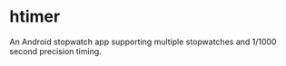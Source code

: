 htimer
======

An Android stopwatch app supporting multiple stopwatches and 1/1000 second precision timing.
